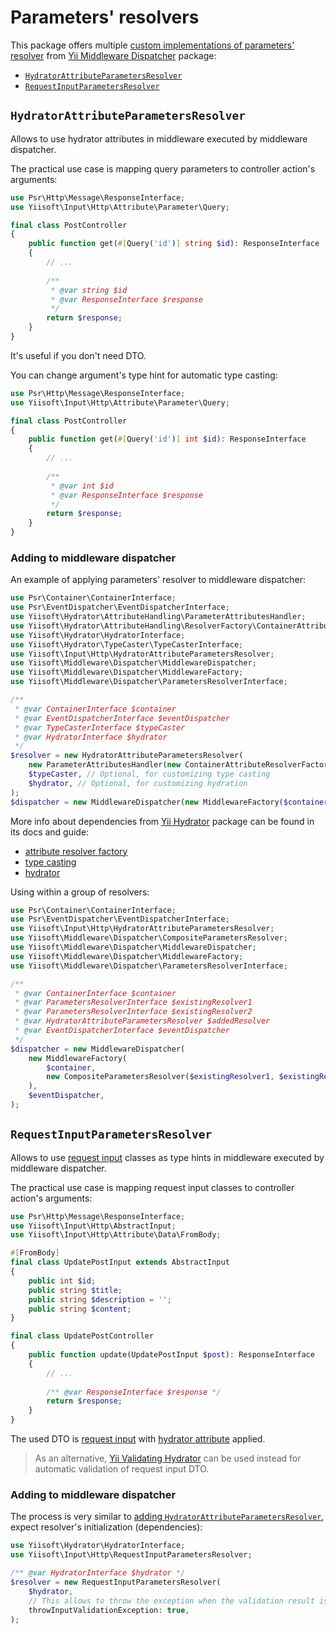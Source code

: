 # Parameters' resolvers

This package offers multiple
[custom implementations of parameters' resolver](https://github.com/yiisoft/middleware-dispatcher?tab=readme-ov-file#creating-your-own-implementation-of-parameters-resolver) 
from [Yii Middleware Dispatcher](https://github.com/yiisoft/middleware-dispatcher) package:

- [`HydratorAttributeParametersResolver`](#hydratorattributeparametersresolver)
- [`RequestInputParametersResolver`](#requestinputparametersresolver)

## `HydratorAttributeParametersResolver`

Allows to use hydrator attributes in middleware executed by middleware dispatcher.

The practical use case is mapping query parameters to controller action's arguments:

```php
use Psr\Http\Message\ResponseInterface;
use Yiisoft\Input\Http\Attribute\Parameter\Query;

final class PostController
{
    public function get(#[Query('id')] string $id): ResponseInterface
    {
        // ...
        
        /**
         * @var string $id 
         * @var ResponseInterface $response 
         */
        return $response;
    }
}
```

It's useful if you don't need DTO.

You can change argument's type hint for automatic type casting:

```php
use Psr\Http\Message\ResponseInterface;
use Yiisoft\Input\Http\Attribute\Parameter\Query;

final class PostController
{
    public function get(#[Query('id')] int $id): ResponseInterface
    {
        // ...
        
        /**
         * @var int $id 
         * @var ResponseInterface $response 
         */
        return $response;
    }
}
```

### Adding to middleware dispatcher

An example of applying parameters' resolver to middleware dispatcher:

```php
use Psr\Container\ContainerInterface;
use Psr\EventDispatcher\EventDispatcherInterface;
use Yiisoft\Hydrator\AttributeHandling\ParameterAttributesHandler;
use Yiisoft\Hydrator\AttributeHandling\ResolverFactory\ContainerAttributeResolverFactory;
use Yiisoft\Hydrator\HydratorInterface;
use Yiisoft\Hydrator\TypeCaster\TypeCasterInterface;
use Yiisoft\Input\Http\HydratorAttributeParametersResolver;
use Yiisoft\Middleware\Dispatcher\MiddlewareDispatcher;
use Yiisoft\Middleware\Dispatcher\MiddlewareFactory;
use Yiisoft\Middleware\Dispatcher\ParametersResolverInterface;

/**
 * @var ContainerInterface $container
 * @var EventDispatcherInterface $eventDispatcher
 * @var TypeCasterInterface $typeCaster 
 * @var HydratorInterface $hydrator
 */
$resolver = new HydratorAttributeParametersResolver(
    new ParameterAttributesHandler(new ContainerAttributeResolverFactory($container)),
    $typeCaster, // Optional, for customizing type casting
    $hydrator, // Optional, for customizing hydration
);
$dispatcher = new MiddlewareDispatcher(new MiddlewareFactory($container, $resolver), $eventDispatcher);
```

More info about dependencies from [Yii Hydrator](https://github.com/yiisoft/hydrator) package can be found in its docs 
and guide:
 
- [attribute resolver factory](https://github.com/yiisoft/hydrator/blob/master/docs/guide/en/attribute-resolver-factory.md)
- [type casting](https://github.com/yiisoft/hydrator/blob/master/docs/guide/en/typecasting.md) 
- [hydrator](https://github.com/yiisoft/hydrator)

Using within a group of resolvers:

```php
use Psr\Container\ContainerInterface;
use Psr\EventDispatcher\EventDispatcherInterface;
use Yiisoft\Input\Http\HydratorAttributeParametersResolver;
use Yiisoft\Middleware\Dispatcher\CompositeParametersResolver;
use Yiisoft\Middleware\Dispatcher\MiddlewareDispatcher;
use Yiisoft\Middleware\Dispatcher\MiddlewareFactory;
use Yiisoft\Middleware\Dispatcher\ParametersResolverInterface;

/** 
 * @var ContainerInterface $container
 * @var ParametersResolverInterface $existingResolver1
 * @var ParametersResolverInterface $existingResolver2
 * @var HydratorAttributeParametersResolver $addedResolver
 * @var EventDispatcherInterface $eventDispatcher 
 */
$dispatcher = new MiddlewareDispatcher(
    new MiddlewareFactory(
        $container, 
        new CompositeParametersResolver($existingResolver1, $existingResolver1, $addedResolver),
    ),
    $eventDispatcher,
);
```

## `RequestInputParametersResolver`

Allows to use [request input](request-input.md) classes as type hints in middleware executed by middleware dispatcher.

The practical use case is mapping request input classes to controller action's arguments:

```php
use Psr\Http\Message\ResponseInterface;
use Yiisoft\Input\Http\AbstractInput;
use Yiisoft\Input\Http\Attribute\Data\FromBody;

#[FromBody]
final class UpdatePostInput extends AbstractInput
{
    public int $id;
    public string $title;
    public string $description = '';
    public string $content;
}

final class UpdatePostController
{
    public function update(UpdatePostInput $post): ResponseInterface
    {
        // ...
        
        /** @var ResponseInterface $response */
        return $response;
    }
}
```

The used DTO is [request input](request-input.md) with [hydrator attribute](hydrator-attributes.md) applied.

> As an alternative, [Yii Validating Hydrator](https://github.com/yiisoft/hydrator-validator) can be used instead for 
> automatic validation of request input DTO.

### Adding to middleware dispatcher

The process is very similar to [adding `HydratorAttributeParametersResolver`](#adding-to-middleware-dispatcher), expect
resolver's initialization (dependencies):

```php
use Yiisoft\Hydrator\HydratorInterface;
use Yiisoft\Input\Http\RequestInputParametersResolver;

/** @var HydratorInterface $hydrator */
$resolver = new RequestInputParametersResolver(
    $hydrator, 
    // This allows to throw the exception when the validation result is not valid.
    throwInputValidationException: true,
);
```
